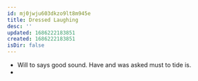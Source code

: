 ```yaml
---
id: mj0jwju603dkzo9lt8m945e
title: Dressed Laughing
desc: ''
updated: 1686222183851
created: 1686222183851
isDir: false
---
```

- Will to says good sound. Have and was asked must to tide is. 
-